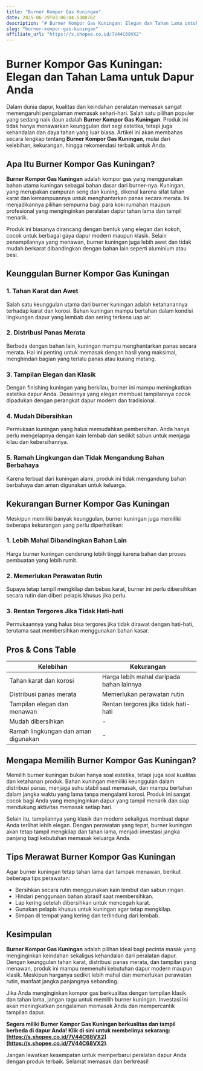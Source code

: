 ```yaml
---
title: "Burner Kompor Gas Kuningan"
date: 2025-06-29T03:06:04.530876Z
description: "# Burner Kompor Gas Kuningan: Elegan dan Tahan Lama untuk Dapur Anda..."
slug: "burner-kompor-gas-kuningan"
affiliate_url: "https://s.shopee.co.id/7V44C68VX2"
---
```

# Burner Kompor Gas Kuningan: Elegan dan Tahan Lama untuk Dapur Anda

Dalam dunia dapur, kualitas dan keindahan peralatan memasak sangat memengaruhi pengalaman memasak sehari-hari. Salah satu pilihan populer yang sedang naik daun adalah **Burner Kompor Gas Kuningan**. Produk ini tidak hanya menawarkan keunggulan dari segi estetika, tetapi juga kehandalan dan daya tahan yang luar biasa. Artikel ini akan membahas secara lengkap tentang **Burner Kompor Gas Kuningan**, mulai dari kelebihan, kekurangan, hingga rekomendasi terbaik untuk Anda.

## Apa Itu Burner Kompor Gas Kuningan?

**Burner Kompor Gas Kuningan** adalah kompor gas yang menggunakan bahan utama kuningan sebagai bahan dasar dari burner-nya. Kuningan, yang merupakan campuran seng dan kuning, dikenal karena sifat tahan karat dan kemampuannya untuk menghantarkan panas secara merata. Ini menjadikannya pilihan sempurna bagi para koki rumahan maupun profesional yang menginginkan peralatan dapur tahan lama dan tampil menarik.

Produk ini biasanya dirancang dengan bentuk yang elegan dan kokoh, cocok untuk berbagai gaya dapur modern maupun klasik. Selain penampilannya yang menawan, burner kuningan juga lebih awet dan tidak mudah berkarat dibandingkan dengan bahan lain seperti aluminium atau besi.

## Keunggulan Burner Kompor Gas Kuningan

### 1. Tahan Karat dan Awet

Salah satu keunggulan utama dari burner kuningan adalah ketahanannya terhadap karat dan korosi. Bahan kuningan mampu bertahan dalam kondisi lingkungan dapur yang lembab dan sering terkena uap air.

### 2. Distribusi Panas Merata

Berbeda dengan bahan lain, kuningan mampu menghantarkan panas secara merata. Hal ini penting untuk memasak dengan hasil yang maksimal, menghindari bagian yang terlalu panas atau kurang matang.

### 3. Tampilan Elegan dan Klasik

Dengan finishing kuningan yang berkilau, burner ini mampu meningkatkan estetika dapur Anda. Desainnya yang elegan membuat tampilannya cocok dipadukan dengan perangkat dapur modern dan tradisional.

### 4. Mudah Dibersihkan

Permukaan kuningan yang halus memudahkan pembersihan. Anda hanya perlu mengelapnya dengan kain lembab dan sedikit sabun untuk menjaga kilau dan kebersihannya.

### 5. Ramah Lingkungan dan Tidak Mengandung Bahan Berbahaya

Karena terbuat dari kuningan alami, produk ini tidak mengandung bahan berbahaya dan aman digunakan untuk keluarga.

## Kekurangan Burner Kompor Gas Kuningan

Meskipun memiliki banyak keunggulan, burner kuningan juga memiliki beberapa kekurangan yang perlu diperhatikan:

### 1. Lebih Mahal Dibandingkan Bahan Lain

Harga burner kuningan cenderung lebih tinggi karena bahan dan proses pembuatan yang lebih rumit.

### 2. Memerlukan Perawatan Rutin

Supaya tetap tampil mengkilap dan bebas karat, burner ini perlu dibersihkan secara rutin dan diberi pelapis khusus jika perlu.

### 3. Rentan Tergores Jika Tidak Hati-hati

Permukaannya yang halus bisa tergores jika tidak dirawat dengan hati-hati, terutama saat membersihkan menggunakan bahan kasar.

## Pros & Cons Table

| Kelebihan                                              | Kekurangan                                              |
|--------------------------------------------------------|---------------------------------------------------------|
| Tahan karat dan korosi                               | Harga lebih mahal daripada bahan lainnya             |
| Distribusi panas merata                              | Memerlukan perawatan rutin                            |
| Tampilan elegan dan menawan                         | Rentan tergores jika tidak hati-hati                |
| Mudah dibersihkan                                   | -                                                       |
| Ramah lingkungan dan aman digunakan                 | -                                                       |

## Mengapa Memilih Burner Kompor Gas Kuningan?

Memilih burner kuningan bukan hanya soal estetika, tetapi juga soal kualitas dan ketahanan produk. Bahan kuningan memiliki keunggulan dalam distribusi panas, menjaga suhu stabil saat memasak, dan mampu bertahan dalam jangka waktu yang lama tanpa mengalami korosi. Produk ini sangat cocok bagi Anda yang menginginkan dapur yang tampil menarik dan siap mendukung aktivitas memasak setiap hari.

Selain itu, tampilannya yang klasik dan modern sekaligus membuat dapur Anda terlihat lebih elegan. Dengan perawatan yang tepat, burner kuningan akan tetap tampil mengkilap dan tahan lama, menjadi investasi jangka panjang bagi kebutuhan memasak keluarga Anda.

## Tips Merawat Burner Kompor Gas Kuningan

Agar burner kuningan tetap tahan lama dan tampak menawan, berikut beberapa tips perawatan:

- Bersihkan secara rutin menggunakan kain lembut dan sabun ringan.
- Hindari penggunaan bahan abrasif saat membersihkan.
- Lap kering setelah dibersihkan untuk mencegah karat.
- Gunakan pelapis khusus untuk kuningan agar tetap mengkilap.
- Simpan di tempat yang kering dan terlindung dari lembab.

## Kesimpulan

**Burner Kompor Gas Kuningan** adalah pilihan ideal bagi pecinta masak yang menginginkan keindahan sekaligus kehandalan dari peralatan dapur. Dengan keunggulan tahan karat, distribusi panas merata, dan tampilan yang menawan, produk ini mampu memenuhi kebutuhan dapur modern maupun klasik. Meskipun harganya sedikit lebih mahal dan memerlukan perawatan rutin, manfaat jangka panjangnya sebanding.

Jika Anda menginginkan kompor gas berkualitas dengan tampilan klasik dan tahan lama, jangan ragu untuk memilih burner kuningan. Investasi ini akan meningkatkan pengalaman memasak Anda dan mempercantik tampilan dapur.

**Segera miliki Burner Kompor Gas Kuningan berkualitas dan tampil berbeda di dapur Anda! Klik di sini untuk membelinya sekarang:[https://s.shopee.co.id/7V44C68VX2](https://s.shopee.co.id/7V44C68VX2)**.  

Jangan lewatkan kesempatan untuk memperbarui peralatan dapur Anda dengan produk terbaik. Selamat memasak dan berkreasi!